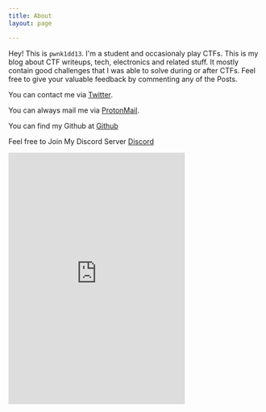 ```yaml
---
title: About
layout: page

---
```

Hey! This is `pwnk1dd13`. I'm a student and occasionaly play CTFs. This is my blog about CTF writeups, tech, electronics and related stuff. It mostly contain good challenges that I was able to solve during or after CTFs. Feel free to give your valuable feedback by commenting any of the Posts. 

You can contact me via <a rel="me" target="_blank" href="https://twitter.com/hck4sks">Twitter</a>.

You can always mail me via [ProtonMail](mailto:pwnk1d113@protonmail.com).

You can find my Github at <a href="https://github.com/pwnk1dd13">Github</a>

Feel free to Join My Discord Server [Discord](https://discord.gg/Vkvj4B5)

<iframe src="https://discordapp.com/widget?id=728150526503551007&theme=dark" width="350" height="500" allowtransparency="true" frameborder="0" align="middle"></iframe>
